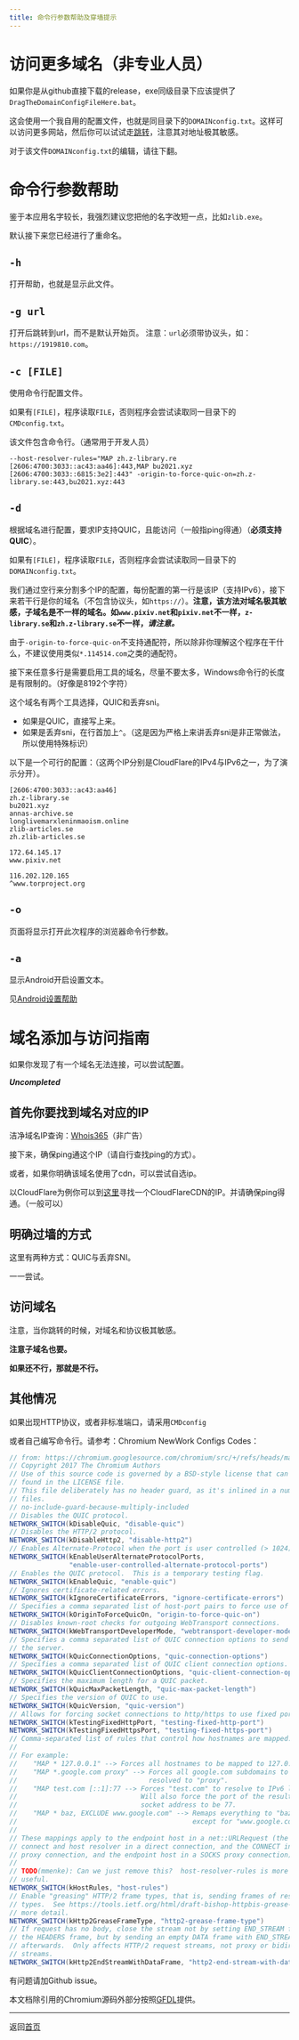 ```yaml
---
title: 命令行参数帮助及穿墙提示
---
```

# 访问更多域名（非专业人员）

如果你是从github直接下载的release，exe同级目录下应该提供了`DragTheDomainConfigFileHere.bat`。

这会使用一个我自用的配置文件，也就是同目录下的`DOMAINconfig.txt`。这样可以访问更多网站，然后你可以试试走[跳转](./jumper.html)，注意其对地址极其敏感。

对于该文件`DOMAINconfig.txt`的编辑，请往下翻。

# 命令行参数帮助

鉴于本应用名字较长，我强烈建议您把他的名字改短一点，比如`zlib.exe`。

默认接下来您已经进行了重命名。

## `-h`

打开帮助，也就是显示此文件。

## `-g url`

打开后跳转到url，而不是默认开始页。
注意：`url`必须带协议头，如：`https://1919810.com`。

## `-c [FILE]`

使用命令行配置文件。

如果有`[FILE]`，程序读取`FILE`，否则程序会尝试读取同一目录下的`CMDconfig.txt`。

该文件包含命令行。（通常用于开发人员）

```text
--host-resolver-rules="MAP zh.z-library.re [2606:4700:3033::ac43:aa46]:443,MAP bu2021.xyz [2606:4700:3033::6815:3e2]:443" -origin-to-force-quic-on=zh.z-library.se:443,bu2021.xyz:443
```

## `-d`

根据域名进行配置，要求IP支持QUIC，且能访问（一般指ping得通）（**必须支持QUIC**）。

如果有`[FILE]`，程序读取`FILE`，否则程序会尝试读取同一目录下的`DOMAINconfig.txt`。

我们通过空行来分割多个IP的配置，每份配置的第一行是该IP（支持IPv6），接下来若干行是你的域名（不包含协议头，如`https://`）。**注意，该方法对域名极其敏感，子域名是不一样的域名。如`www.pixiv.net`和`pixiv.net`不一样，`z-library.se`和`zh.z-library.se`不一样，*请注意。***

由于`-origin-to-force-quic-on`不支持通配符，所以除非你理解这个程序在干什么，不建议使用类似`*.114514.com`之类的通配符。

接下来任意多行是需要启用工具的域名，尽量不要太多，Windows命令行的长度是有限制的。（好像是$8192$个字符）

这个域名有两个工具选择，QUIC和丢弃sni。

+ 如果是QUIC，直接写上来。
+ 如果是丢弃sni，在行首加上`^`。（这是因为严格上来讲丢弃sni是非正常做法，所以使用特殊标识）

以下是一个可行的配置：（这两个IP分别是CloudFlare的IPv4与IPv6之一，为了演示分开）。

```plaintext
[2606:4700:3033::ac43:aa46]
zh.z-library.se
bu2021.xyz
annas-archive.se
longlivemarxleninmaoism.online
zlib-articles.se
zh.zlib-articles.se

172.64.145.17
www.pixiv.net

116.202.120.165
^www.torproject.org
```

## `-o`

页面将显示打开此次程序的浏览器命令行参数。

## `-a`

显示Android开启设置文本。

见[Android设置帮助](./android.html)

# 域名添加与访问指南

如果你发现了有一个域名无法连接，可以尝试配置。

***Uncompleted***

## 首先你要找到域名对应的IP

洁净域名IP查询：[Whois365](https://www.whois365.com/)（非广告）

接下来，确保ping通这个IP（请自行查找ping的方式）。

或者，如果你明确该域名使用了cdn，可以尝试自选ip。

以CloudFlare为例你可以到[这里](https://www.cloudflare-cn.com/ips/)寻找一个CloudFlareCDN的IP。并请确保ping得通。（一般可以）

## 明确过墙的方式

这里有两种方式：QUIC与丢弃SNI。

一一尝试。

## 访问域名

注意，当你跳转的时候，对域名和协议极其敏感。

**注意子域名也要。**

**如果还不行，那就是不行。**

## 其他情况

如果出现HTTP协议，或者非标准端口，请采用`CMDconfig`

或者自己编写命令行。请参考：Chromium NewWork Configs Codes：

```java
// from: https://chromium.googlesource.com/chromium/src/+/refs/heads/main/components/network_session_configurator/common/network_switch_list.h
// Copyright 2017 The Chromium Authors
// Use of this source code is governed by a BSD-style license that can be
// found in the LICENSE file.
// This file deliberately has no header guard, as it's inlined in a number of
// files.
// no-include-guard-because-multiply-included
// Disables the QUIC protocol.
NETWORK_SWITCH(kDisableQuic, "disable-quic")
// Disables the HTTP/2 protocol.
NETWORK_SWITCH(kDisableHttp2, "disable-http2")
// Enables Alternate-Protocol when the port is user controlled (> 1024).
NETWORK_SWITCH(kEnableUserAlternateProtocolPorts,
               "enable-user-controlled-alternate-protocol-ports")
// Enables the QUIC protocol.  This is a temporary testing flag.
NETWORK_SWITCH(kEnableQuic, "enable-quic")
// Ignores certificate-related errors.
NETWORK_SWITCH(kIgnoreCertificateErrors, "ignore-certificate-errors")
// Specifies a comma separated list of host-port pairs to force use of QUIC on.
NETWORK_SWITCH(kOriginToForceQuicOn, "origin-to-force-quic-on")
// Disables known-root checks for outgoing WebTransport connections.
NETWORK_SWITCH(kWebTransportDeveloperMode, "webtransport-developer-mode")
// Specifies a comma separated list of QUIC connection options to send to
// the server.
NETWORK_SWITCH(kQuicConnectionOptions, "quic-connection-options")
// Specifies a comma separated list of QUIC client connection options.
NETWORK_SWITCH(kQuicClientConnectionOptions, "quic-client-connection-options")
// Specifies the maximum length for a QUIC packet.
NETWORK_SWITCH(kQuicMaxPacketLength, "quic-max-packet-length")
// Specifies the version of QUIC to use.
NETWORK_SWITCH(kQuicVersion, "quic-version")
// Allows for forcing socket connections to http/https to use fixed ports.
NETWORK_SWITCH(kTestingFixedHttpPort, "testing-fixed-http-port")
NETWORK_SWITCH(kTestingFixedHttpsPort, "testing-fixed-https-port")
// Comma-separated list of rules that control how hostnames are mapped.
//
// For example:
//    "MAP * 127.0.0.1" --> Forces all hostnames to be mapped to 127.0.0.1
//    "MAP *.google.com proxy" --> Forces all google.com subdomains to be
//                                 resolved to "proxy".
//    "MAP test.com [::1]:77 --> Forces "test.com" to resolve to IPv6 loopback.
//                               Will also force the port of the resulting
//                               socket address to be 77.
//    "MAP * baz, EXCLUDE www.google.com" --> Remaps everything to "baz",
//                                            except for "www.google.com".
//
// These mappings apply to the endpoint host in a net::URLRequest (the TCP
// connect and host resolver in a direct connection, and the CONNECT in an http
// proxy connection, and the endpoint host in a SOCKS proxy connection).
//
// TODO(mmenke): Can we just remove this?  host-resolver-rules is more generally
// useful.
NETWORK_SWITCH(kHostRules, "host-rules")
// Enable "greasing" HTTP/2 frame types, that is, sending frames of reserved
// types.  See https://tools.ietf.org/html/draft-bishop-httpbis-grease-00 for
// more detail.
NETWORK_SWITCH(kHttp2GreaseFrameType, "http2-grease-frame-type")
// If request has no body, close the stream not by setting END_STREAM flag on
// the HEADERS frame, but by sending an empty DATA frame with END_STREAM
// afterwards.  Only affects HTTP/2 request streams, not proxy or bidirectional
// streams.
NETWORK_SWITCH(kHttp2EndStreamWithDataFrame, "http2-end-stream-with-data-frame")
```

有问题请加Github issue。

本文档除引用的Chromium源码外部分按照[GFDL](https://www.gnu.org/licenses/fdl-1.3.html#license-text)提供。

---

返回[首页](./index.html)
